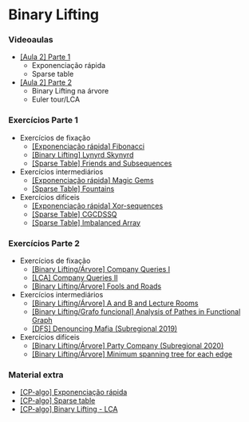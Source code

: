Binary Lifting
====================================

### Videoaulas

- [[Aula 2] Parte 1](https://www.youtube.com/watch?v=HS18OQw3yO8)
    - Exponenciação rápida
    - Sparse table
- [[Aula 2] Parte 2](https://www.youtube.com/watch?v=ln6XGYnS_DQ)
    - Binary Lifting na árvore
    - Euler tour/LCA

### Exercícios Parte 1

- Exercícios de fixação
    - [[Exponenciação rápida] Fibonacci](https://codeforces.com/gym/102644/problem/C)
    - [[Binary Lifting] Lynyrd Skynyrd](https://codeforces.com/problemset/problem/1142/B)
    - [[Sparse Table] Friends and Subsequences](https://codeforces.com/problemset/problem/689/D)
- Exercícios intermediários
    - [[Exponenciação rápida] Magic Gems](https://codeforces.com/contest/1117/problem/D)
    - [[Sparse Table] Fountains](https://codeforces.com/contest/799/problem/C)
- Exercícios difíceis
    - [[Exponenciação rápida] Xor-sequences](https://codeforces.com/contest/691/problem/E)
    - [[Sparse Table] CGCDSSQ](https://codeforces.com/contest/475/problem/D)
    - [[Sparse Table] Imbalanced Array](https://codeforces.com/contest/817/problem/D)


### Exercícios Parte 2

- Exercícios de fixação
    - [[Binary Lifting/Árvore] Company Queries I](https://cses.fi/problemset/task/1687)
    - [[LCA] Company Queries II](https://cses.fi/problemset/task/1688)
    - [[Binary Lifting/Árvore] Fools and Roads](https://codeforces.com/contest/191/problem/C)
- Exercícios intermediários
    - [[Binary Lifting/Árvore] A and B and Lecture Rooms](https://codeforces.com/contest/519/problem/E)
    - [[Binary Lifting/Grafo funcional] Analysis of Pathes in Functional Graph](https://codeforces.com/contest/702/problem/E)
    - [[DFS] Denouncing Mafia (Subregional 2019)](https://codeforces.com/gym/102346/problem/D)
- Exercícios difíceis
    - [[Binary Lifting/Árvore] Party Company (Subregional 2020)](https://codeforces.com/gym/102861/problem/E)
    - [[Binary Lifting/Árvore] Minimum spanning tree for each edge](https://codeforces.com/contest/609/problem/E)

### Material extra

- [[CP-algo] Exponenciação rápida](https://cp-algorithms.com/algebra/binary-exp.html)
- [[CP-algo] Sparse table](https://cp-algorithms.com/data_structures/sparse-table.html)
- [[CP-algo] Binary Lifting - LCA](https://cp-algorithms.com/graph/lca_binary_lifting.html)
